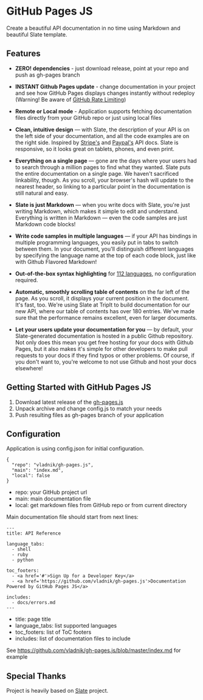 GitHub Pages JS
========

Create a beautiful API documentation in no time using Markdown and beautiful Slate template.

Features
------------

* **ZERO! dependencies** - just download release, point at your repo and push as gh-pages branch

* **INSTANT Github Pages update** - change documentation in your project and see how GitHub Pages displays changes instantly without redeploy (Warning! Be aware of [GitHub Rate Limiting](https://developer.github.com/v3/#rate-limiting))

* **Remote or Local mode** - Application supports fetching documentation files directly from your GitHub repo or just using local files

* **Clean, intuitive design** — with Slate, the description of your API is on the left side of your documentation, and all the code examples are on the right side. Inspired by [Stripe's](https://stripe.com/docs/api) and [Paypal's](https://developer.paypal.com/webapps/developer/docs/api/) API docs. Slate is responsive, so it looks great on tablets, phones, and even print.

* **Everything on a single page** — gone are the days where your users had to search through a million pages to find what they wanted. Slate puts the entire documentation on a single page. We haven't sacrificed linkability, though. As you scroll, your browser's hash will update to the nearest header, so linking to a particular point in the documentation is still natural and easy.

* **Slate is just Markdown** — when you write docs with Slate, you're just writing Markdown, which makes it simple to edit and understand. Everything is written in Markdown — even the code samples are just Markdown code blocks!

* **Write code samples in multiple languages** — if your API has bindings in multiple programming languages, you easily put in tabs to switch between them. In your document, you'll distinguish different languages by specifying the language name at the top of each code block, just like with Github Flavored Markdown!

* **Out-of-the-box syntax highlighting** for [112 languages](https://highlightjs.org/), no configuration required.

* **Automatic, smoothly scrolling table of contents** on the far left of the page. As you scroll, it displays your current position in the document. It's fast, too. We're using Slate at TripIt to build documentation for our new API, where our table of contents has over 180 entries. We've made sure that the performance remains excellent, even for larger documents.

* **Let your users update your documentation for you** — by default, your Slate-generated documentation is hosted in a public Github repository. Not only does this mean you get free hosting for your docs with Github Pages, but it also makes it's simple for other developers to make pull requests to your docs if they find typos or other problems. Of course, if you don't want to, you're welcome to not use Github and host your docs elsewhere!

Getting Started with GitHub Pages JS
------------------------------------

1. Download latest release of the [gh-pages.js](https://github.com/vladnik/gh-pages.js/releases/tag/v0.0.2)
2. Unpack archive and change config.js to match your needs
3. Push resulting files as gh-pages branch of your application

Configuration
-----------------

Application is using config.json for initial configuration.

    {
      "repo": "vladnik/gh-pages.js",
      "main": "index.md",
      "local": false
    }

* repo: your GitHub project url
* main: main documentation file
* local: get markdown files from GitHub repo or from current directory

Main documentation file should start from next lines:
```
---
title: API Reference

language_tabs:
  - shell
  - ruby
  - python

toc_footers:
  - <a href='#'>Sign Up for a Developer Key</a>
  - <a href='https://github.com/vladnik/gh-pages.js'>Documentation Powered by GitHub Pages JS</a>

includes:
  - docs/errors.md
---
```
* title: page title
* language_tabs: list supported languages
* toc_footers: list of ToC footers
* includes: list of documentation files to include

See https://github.com/vladnik/gh-pages.js/blob/master/index.md for example

Special Thanks
----------------

Project is heavily based on [Slate](https://github.com/tripit/slate) project.
